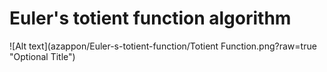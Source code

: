 # Euler's totient function algorithm

![Alt text](azappon/Euler-s-totient-function/Totient Function.png?raw=true "Optional Title")
